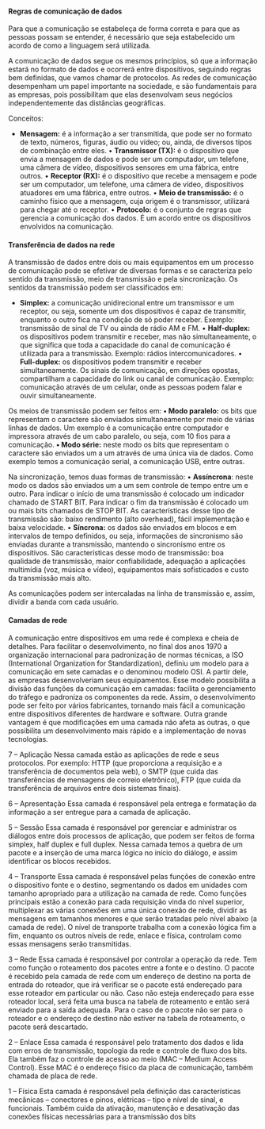 #### Regras de comunicação de dados


Para que a comunicação se estabeleça de forma correta e para que as pessoas possam se entender, é necessário que seja estabelecido um acordo de como a linguagem será utilizada.

A comunicação de dados segue os mesmos princípios, só que a informação estará no formato de dados e ocorrerá entre dispositivos, seguindo regras bem definidas, que vamos chamar de protocolos. As redes de comunicação desempenham um papel importante na sociedade, e são fundamentais para as empresas, pois possibilitam que elas desenvolvam seus negócios independentemente das distâncias geográficas.

Conceitos:
- **Mensagem:** é a informação a ser transmitida, que pode ser no
formato de texto, números, figuras, áudio ou vídeo; ou, ainda, de
diversos tipos de combinação entre eles.
• **Transmissor (TX):** é o dispositivo que envia a mensagem de dados e pode ser um computador, um telefone, uma câmera de vídeo, dispositivos sensores em uma fábrica, entre outros.
• **Receptor (RX):** é o dispositivo que recebe a mensagem e pode
ser um computador, um telefone, uma câmera de vídeo, dispositivos atuadores em uma fábrica, entre outros.
• **Meio de transmissão:** é o caminho físico que a mensagem, cuja
origem é o transmissor, utilizará para chegar até o receptor.
• **Protocolo:** é o conjunto de regras que gerencia a comunicação
dos dados. É um acordo entre os dispositivos envolvidos na
comunicação.

#### Transferência de dados na rede
A transmissão de dados entre dois ou mais equipamentos em um processo de comunicação pode se efetivar de diversas formas e se caracteriza pelo sentido da transmissão, meio de transmissão e pela sincronização. Os sentidos da transmissão podem ser classificados em:

- **Simplex:** a comunicação unidirecional entre um transmissor e
um receptor, ou seja, somente um dos dispositivos é capaz de
transmitir, enquanto o outro fica na condição de só poder receber.
Exemplo: transmissão de sinal de TV ou ainda de rádio AM e FM.
• **Half-duplex:** os dispositivos podem transmitir e receber, mas não
simultaneamente, o que significa que toda a capacidade do canal
de comunicação é utilizada para a transmissão. Exemplo: rádios
intercomunicadores.
• **Full-duplex:** os dispositivos podem transmitir e receber simultaneamente. Os sinais de comunicação, em direções opostas, compartilham a capacidade do link ou canal de comunicação.
Exemplo: comunicação através de um celular, onde as pessoas
podem falar e ouvir simultaneamente.

Os meios de transmissão podem ser feitos em:
**• Modo paralelo:** os bits que representam o caractere são enviados
simultaneamente por meio de várias linhas de dados. Um exemplo é a comunicação entre computador e impressora através de
um cabo paralelo, ou seja, com 10 fios para a comunicação.
**• Modo série:** neste modo os bits que representam o caractere são enviados um a um através de uma única via de dados.
Como exemplo temos a comunicação serial, a comunicação USB, entre outras.

Na sincronização, temos duas formas de transmissão:
• **Assíncrona**: neste modo os dados são enviados um a um sem
controle de tempo entre um e outro. Para indicar o início de uma
transmissão é colocado um indicador chamado de START BIT.
Para indicar o fim da transmissão é colocado um ou mais bits
chamados de STOP BIT. As características desse tipo de transmissão são: baixo rendimento (alto overhead), fácil implementação e baixa velocidade.
• **Síncrona:** os dados são enviados em blocos e em intervalos de
tempo definidos, ou seja, informações de sincronismo são enviadas durante a transmissão, mantendo o sincronismo entre os
dispositivos. São características desse modo de transmissão:
boa qualidade de transmissão, maior confiabilidade, adequação
a aplicações multimídia (voz, música e vídeo), equipamentos
mais sofisticados e custo da transmissão mais alto.

As comunicações podem ser intercaladas na linha de transmissão e, assim, dividir a banda com cada usuário.

#### Camadas de rede
A comunicação entre dispositivos em uma rede é complexa e cheia de detalhes. Para facilitar o desenvolvimento, no final dos anos 1970 a organização internacional para padronização de normas técnicas, a ISO (International Organization for Standardization), definiu um modelo para a comunicação em sete camadas e o denominou modelo OSI. A partir dele, as empresas desenvolveriam seus equipamentos. Esse modelo possibilita a divisão das funções da comunicação em camadas: facilita o gerenciamento do tráfego e padroniza os componentes da rede. Assim, o desenvolvimento pode ser feito por vários fabricantes, tornando mais fácil a comunicação entre dispositivos diferentes de hardware e software. Outra grande vantagem é que modificações em uma camada não afeta as outras, o que possibilita um desenvolvimento mais rápido e a implementação de novas tecnologias.

7 – Aplicação
Nessa camada estão as aplicações de rede e seus protocolos. Por exemplo: HTTP (que
proporciona a requisição e a transferência de documentos pela web), o SMTP (que cuida
das transferências de mensagens de correio eletrônico), FTP (que cuida da transferência
de arquivos entre dois sistemas finais).

6 – Apresentação 
Essa camada é responsável pela entrega e formatação da informação a ser entregue para
a camada de aplicação.

5 – Sessão
Essa camada é responsável por gerenciar e administrar os diálogos entre dois processos
de aplicação, que podem ser feitos de forma simplex, half duplex e full duplex. Nessa
camada temos a quebra de um pacote e a inserção de uma marca lógica no início do
diálogo, e assim identificar os blocos recebidos. 

4 – Transporte
Essa camada é responsável pelas funções de conexão entre o dispositivo fonte e o
destino, segmentando os dados em unidades com tamanho apropriado para a utilização
na camada de rede. Como funções principais estão a conexão para cada requisição vinda
do nível superior, multiplexar as várias conexões em uma única conexão de rede, dividir
as mensagens em tamanhos menores e que serão tratadas pelo nível abaixo (a camada de
rede). O nível de transporte trabalha com a conexão lógica fim a fim, enquanto os outros
níveis de rede, enlace e física, controlam como essas mensagens serão transmitidas.

3 – Rede
Essa camada é responsável por controlar a operação da rede. Tem como função o
roteamento dos pacotes entre a fonte e o destino. O pacote é recebido pela camada
de rede com um endereço de destino na porta de entrada do roteador, que irá verificar
se o pacote está endereçado para esse roteador em particular ou não. Caso não esteja
endereçado para esse roteador local, será feita uma busca na tabela de roteamento
e então será enviado para a saída adequada. Para o caso de o pacote não ser para o
roteador e o endereço de destino não estiver na tabela de roteamento, o pacote será
descartado.

2 – Enlace
Essa camada é responsável pelo tratamento dos dados e lida com erros de transmissão,
topologia da rede e controle de fluxo dos bits. Ela também faz o controle de acesso
ao meio (MAC – Medium Access Control). Esse MAC é o endereço físico da placa de
comunicação, também chamada de placa de rede.

1 – Física
Esta camada é responsável pela definição das características mecânicas – conectores
e pinos, elétricas – tipo e nível de sinal, e funcionais. Também cuida da ativação,
manutenção e desativação das conexões físicas necessárias para a transmissão dos bits